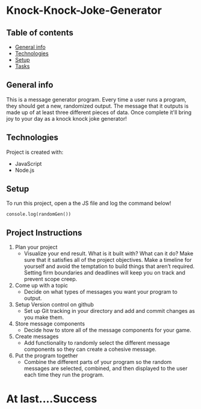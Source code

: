 # Knock-Knock-Joke-Generator
## Table of contents
* [General info](#general-info)
* [Technologies](#technologies)
* [Setup](#setup)
* [Tasks](#tasks)
## General info
This is a message generator program. Every time a user runs a program, they should get a new, randomized output. The message that it outputs is made up of at least three different pieces of data. Once complete it'll bring joy to your day as a knock knock joke generator!
	
## Technologies
Project is created with:
* JavaScript
* Node.js
	
## Setup
To run this project, open a the JS file and log the command below!
```
console.log(randomGen())
```

## Project Instructions

1. Plan your project
    * Visualize your end result. What is it built with? What can it do? Make sure that it satisfies all of the project objectives. Make a timeline for yourself and avoid the temptation to build things that aren’t required. Setting firm boundaries and deadlines will keep you on track and prevent scope creep.
2. Come up with a topic
    * Decide on what types of messages you want your program to output.
3. Setup Version control on github
    * Set up Git tracking in your directory and add and commit changes as you make them.
4. Store message components 
    * Decide how to store all of the message components for your game.
5. Create messages
    * Add functionality to randomly select the different message components so they can create a cohesive message.
6. Put the program together
    * Combine the different parts of your program so the random messages are selected, combined, and then displayed to the user each time they run the program.


# At last....Success
